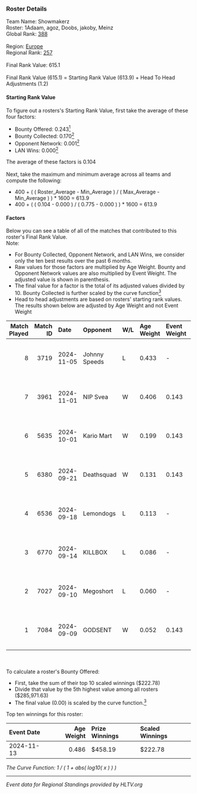 ### Roster Details<br />
Team Name: Showmakerz<br />
Roster: 1Adaam, agoz, Doobs, jakoby, Meinz<br />
Global Rank: [388](../../standings_global_2025_02_28.md)<br />
<br />
Region: [Europe]( ../../standings_europe_2025_02_28.md)<br />
Regional Rank: [257]( ../../standings_europe_2025_02_28.md)<br />
<br />
Final Rank Value:  615.1<br />
<br />
Final Rank Value (615.1) = Starting Rank Value (613.9) + Head To Head Adjustments (1.2)<br />

#### Starting Rank Value<br />
To figure out a rosters's Starting Rank Value, first take the average of these four factors:<br />
- Bounty Offered: 0.243[<sup>1</sup>](#table2)
- Bounty Collected: 0.170[<sup>2</sup>](#table1)
- Opponent Network: 0.001[<sup>2</sup>](#table1)
- LAN Wins: 0.000[<sup>2</sup>](#table1)

The average of these factors is 0.104<br />
<br />
Next, take the maximum and minimum average across all teams and compute the following:<br />
- 400 + ( ( Roster_Average - Min_Average ) / ( Max_Average - Min_Average ) ) * 1600 = 613.9
- 400 + ( ( 0.104 - 0.000 ) / ( 0.775 - 0.000 ) ) * 1600 = 613.9


#### Factors<br />
Below you can see a table of all of the matches that contributed to this roster's Final Rank Value.<br />
Note:<br />

- For Bounty Collected, Opponent Network, and LAN Wins, we consider only the ten best results over the past 6 months.
- Raw values for those factors are multiplied by Age Weight. Bounty and Opponent Network values are also multiplied by Event Weight. The adjusted value is shown in parenthesis.
- The final value for a factor is the total of its adjusted values divided by 10. Bounty Collected is further scaled by the curve function[<sup>3</sup>](#curveFunction)
- Head to head adjustments are based on rosters' starting rank values. The results shown below are adjusted by Age Weight and not Event Weight
<span id="table1"></span><br />


| Match Played | Match ID | Date       | Opponent      | W/L | Age Weight | Event Weight | Bounty Collected | Opponent Network | LAN Wins  | H2H Adj. | Roster                                  |
| -: | -: | :- | :- | :- | :- | :- | :- | :- | :- | -: | :- |
|            8 |     3719 | 2024-11-05 | Johnny Speeds | L   | 0.433      | -            | -                | -                | -         |    -1.67 | 1Adaam, agoz, Doobs, jakoby, Meinz      |
|            7 |     3961 | 2024-11-01 | NIP Svea      | W   | 0.406      | 0.143        | 0.000 (0.000)    | 0.052 (0.003)    | 0 (0.000) |     3.06 | 1Adaam, agoz, Doobs, jakoby, Meinz      |
|            6 |     5635 | 2024-10-01 | Kario Mart    | W   | 0.199      | 0.143        | 0.004 (0.000)    | 0.070 (0.002)    | 0 (0.000) |     3.35 | 1Adaam, agoz, Doobs, jakoby, Meinz      |
|            5 |     6380 | 2024-09-21 | Deathsquad    | W   | 0.131      | 0.143        | 0.000 (0.000)    | 0.013 (0.000)    | 0 (0.000) |     0.97 | 1Adaam, agoz, Doobs, jakoby, Meinz      |
|            4 |     6536 | 2024-09-18 | Lemondogs     | L   | 0.113      | -            | -                | -                | -         |    -2.40 | bsover, Doobs, jakoby, Leon1das, meinz  |
|            3 |     6770 | 2024-09-14 | KILLBOX       | L   | 0.086      | -            | -                | -                | -         |    -1.86 | 1Adaam, agoz, Doobs, jakoby, Meinz      |
|            2 |     7027 | 2024-09-10 | Megoshort     | L   | 0.060      | -            | -                | -                | -         |    -1.23 | agoz, Doobs, jakoby, Leon1das, PornyBig |
|            1 |     7084 | 2024-09-09 | GODSENT       | W   | 0.052      | 0.143        | 0.001 (0.000)    | 0.298 (0.002)    | 0 (0.000) |     0.98 | agoz, Doobs, jakoby, Leon1das, PornyBig |

<br />
<span id="table2"></span><br />
To calculate a roster's Bounty Offered:<br />

- First, take the sum of their top 10 scaled winnings ($222.78)
- Divide that value by the 5th highest value among all rosters ($285,971.63)
- The final value (0.00) is scaled by the curve function.[<sup>3</sup>](#curveFunction)

Top ten winnings for this roster:<br />

| Event Date | Age Weight | Prize Winnings | Scaled Winnings |
| :- | -: | :- | :- |
| 2024-11-13 |      0.486 | $458.19        | $222.78         |


<span id="curveFunction"></span>_The Curve Function: 1 / ( 1 + abs( log10( x ) ) )_<br />

---
_Event data for Regional Standings provided by HLTV.org_<br />
